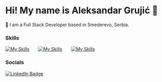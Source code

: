 Hi! My name is Aleksandar Grujić 👋
========================================================================================================================================

📍 I am a Full Stack Developer based in Smederevo, Serbia.
<br/>

### Skills

[![My Skills](https://skillicons.dev/icons?i=html,css,tailwindcss)](https://skillicons.dev) &nbsp;&nbsp;&nbsp;&nbsp;&nbsp; [![My Skills](https://skillicons.dev/icons?i=php,laravel,mysql)](https://skillicons.dev) &nbsp;&nbsp;&nbsp;&nbsp;&nbsp; [![My Skills](https://skillicons.dev/icons?i=js,react)](https://skillicons.dev)
<br/>

### Socials

<div id="badges">
  <a href="https://www.linkedin.com/in/grujic-aleksandar/">
    <img src="https://img.shields.io/badge/LinkedIn-blue?style=for-the-badge&logo=linkedin&logoColor=white" alt="LinkedIn Badge"/>
  </a>
</div>
